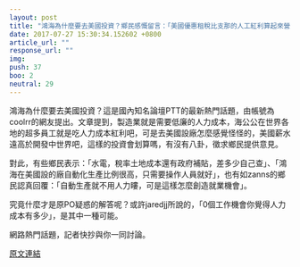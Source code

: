 ```yaml
---
layout: post
title: "鴻海為什麼要去美國投資？鄉民感慨留言：「美國優惠租稅比支那的人工紅利算起來營運成本低很多」。"
date: 2017-07-27 15:30:34.152602 +0800
article_url: ""
response_url: ""
img: 
push: 37
boo: 2
neutral: 29
---
```


鴻海為什麼要去美國投資？這是國內知名論壇PTT的最新熱門話題，由帳號為coolrr的網友提出。文章提到，製造業就是需要低廉的人力成本，海公公在世界各地的超多員工就是吃人力成本紅利吧，可是去美國設廠怎麼感覺怪怪的，美國薪水遠高於開發中世界吧，這樣的投資會划算嗎，有沒有八卦，徵求鄉民提供意見。

對此，有些鄉民表示：「水電，稅率土地成本還有政府補貼，差多少自己查」、「鴻海在美國設的廠自動化生產比例很高，只需要操作人員就好」，也有如zanns的鄉民認真回覆：「自動生產就不用人力瞜，可是這樣怎麼創造就業機會」。

究竟什麼才是原PO疑惑的解答呢？或許jaredjj所說的，「0個工作機會你覺得人力成本有多少」，是其中一種可能。

網路熱門話題，記者快抄與你一同討論。

<a href = "https://www.ptt.cc/bbs/Gossiping/M.1501126402.A.CC8.html">原文連結</a>

